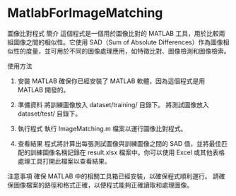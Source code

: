 # MatlabForImageMatching
圖像比對程式 
簡介
這個程式是一個用於圖像比對的 MATLAB 工具，用於比較兩組圖像之間的相似性。它使用 SAD（Sum of Absolute Differences）作為圖像相似性的度量，並可用於不同的圖像處理應用，如特徵比對、圖像檢測和圖像檢索。

使用方法
1. 安裝 MATLAB
確保你已經安裝了 MATLAB 軟體，因為這個程式是用 MATLAB 開發的。

2. 準備資料
將訓練圖像放入 dataset/training/ 目錄下。
將測試圖像放入 dataset/test/ 目錄下。
3. 執行程式
執行 ImageMatching.m 檔案以運行圖像比對程式。

4. 查看結果
程式將計算出每張測試圖像與訓練圖像之間的 SAD 值，並將最佳匹配的訓練圖像名稱記錄在 result.xlsx 檔案中。你可以使用 Excel 或其他表格處理工具打開此檔案以查看結果。

注意事項
確保 MATLAB 中的相關工具箱已經安裝，以確保程式順利運行。
請確保圖像檔案的路徑和格式正確，以便程式能夠正確讀取和處理圖像。
